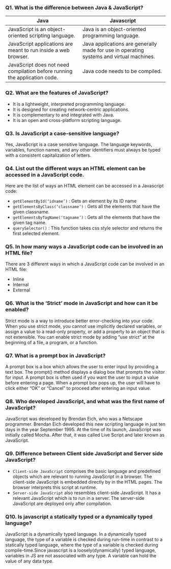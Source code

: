 ### Q1. What is the difference between Java & JavaScript?

| Java                                                                      | Javascript                                                                              |
| ------------------------------------------------------------------------- | --------------------------------------------------------------------------------------- |
| JavaScript is an object-oriented scripting language.                      | Java is an object-oriented programming language.                                        |
| JavaScript applications are meant to run inside a web browser.            | Java applications are generally made for use in operating systems and virtual machines. |
| JavaScript does not need compilation before running the application code. | Java code needs to be compiled.                                                         |

### Q2. What are the features of JavaScript?

- It is a lightweight, interpreted programming language.
- It is designed for creating network-centric applications.
- It is complementary to and integrated with Java.
- It is an open and cross-platform scripting language.

### Q3. Is JavaScript a case-sensitive language?

Yes, JavaScript is a case sensitive language. The language keywords, variables, function names, and any other identifiers must always be typed with a consistent capitalization of letters.

### Q4. List out the different ways an HTML element can be accessed in a JavaScript code.

Here are the list of ways an HTML element can be accessed in a Javascript code:

- `getElementById(‘idname’)` : Gets an element by its ID name
- `getElementsByClass(‘classname’)` : Gets all the elements that have the given classname.
- `getElementsByTagName(‘tagname’)` : Gets all the elements that have the given tag name.
- `querySelector()` : This function takes css style selector and returns the first selected element.

### Q5. In how many ways a JavaScript code can be involved in an HTML file?

There are 3 different ways in which a JavaScript code can be involved in an HTML file:

- Inline
- Internal
- External

### Q6. What is the ‘Strict’ mode in JavaScript and how can it be enabled?

Strict mode is a way to introduce better error-checking into your code.
When you use strict mode, you cannot use implicitly declared variables, or assign a value to a read-only property, or add a property to an object that is not extensible.
You can enable strict mode by adding “use strict” at the beginning of a file, a program, or a function.

### Q7. What is a prompt box in JavaScript?

A prompt box is a box which allows the user to enter input by providing a text box. The prompt() method displays a dialog box that prompts the visitor for input. A prompt box is often used if you want the user to input a value before entering a page. When a prompt box pops up, the user will have to click either “OK” or “Cancel” to proceed after entering an input value.

### Q8. Who developed JavaScript, and what was the first name of JavaScript?

JavaScript was developed by Brendan Eich, who was a Netscape programmer. Brendan Eich developed this new scripting language in just ten days in the year September 1995. At the time of its launch, JavaScript was initially called Mocha. After that, it was called Live Script and later known as JavaScript.

### Q9. Difference between Client side JavaScript and Server side JavaScript?

- `Client-side JavaScript` comprises the basic language and predefined objects which are relevant to running JavaScript in a browser. The client-side JavaScript is embedded directly by in the HTML pages. The browser interprets this script at runtime.
- `Server-side JavaScript` also resembles client-side JavaScript. It has a relevant JavaScript which is to run in a server. The server-side JavaScript are deployed only after compilation.

### Q10. Is javascript a statically typed or a dynamically typed language?

JavaScript is a dynamically typed language. In a dynamically typed language, the type of a variable is checked during run-time in contrast to a statically typed language, where the type of a variable is checked during compile-time.Since javascript is a loosely(dynamically) typed language, variables in JS are not associated with any type. A variable can hold the value of any data type.
